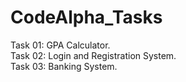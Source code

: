 # CodeAlpha_Tasks
Task 01: GPA Calculator.   
Task 02: Login and Registration System.   
Task 03: Banking System.  
